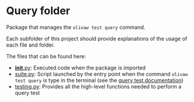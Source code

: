 # Query folder

Package that manages the `olivaw test query` command.

Each subfolder of this project should provide explanations of the usage of each file and folder.

The files that can be found here:

* [__init__.py](./__init__.py): Executed code when the package is imported
* [suite.py](./suite.py): Script launched by the entry point when the command `olivaw test query` is type in the terminal (see the [query test documentation](../../../docs/tests.md#23-query-tests))
* [testing.py](./testing.py): Provides all the high-level functions needed to perform a query test